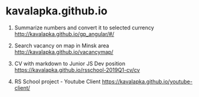 # kavalapka.github.io

1. Summarize numbers and convert it to selected currency 
http://kavalapka.github.io/gp_angular/#/


2. Search vacancy on map in Minsk area 
http://kavalapka.github.io/vacancymap/

3. CV with markdown to Junior JS Dev position
https://kavalapka.github.io/rsschool-2019Q1-cv/cv

4. RS School project - Youtube Client
https://kavalapka.github.io/youtube-client/
